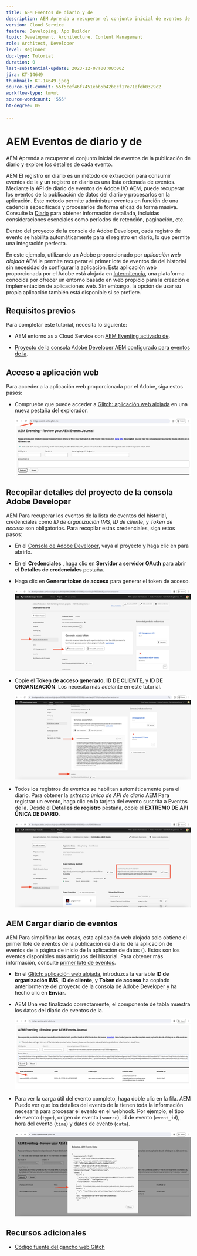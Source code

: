 ```yaml
---
title: AEM Eventos de diario y de
description: AEM Aprenda a recuperar el conjunto inicial de eventos de la publicación de diario y explore los detalles de cada evento.
version: Cloud Service
feature: Developing, App Builder
topic: Development, Architecture, Content Management
role: Architect, Developer
level: Beginner
doc-type: Tutorial
duration: 0
last-substantial-update: 2023-12-07T00:00:00Z
jira: KT-14649
thumbnail: KT-14649.jpeg
source-git-commit: 55f5cef46f7451ebb5b42b8cf17e71efeb0329c2
workflow-type: tm+mt
source-wordcount: '555'
ht-degree: 0%

---
```



# AEM Eventos de diario y de

AEM Aprenda a recuperar el conjunto inicial de eventos de la publicación de diario y explore los detalles de cada evento.

AEM El registro en diario es un método de extracción para consumir eventos de la y un registro en diario es una lista ordenada de eventos. Mediante la API de diario de eventos de Adobe I/O AEM, puede recuperar los eventos de la publicación de datos del diario y procesarlos en la aplicación. Este método permite administrar eventos en función de una cadencia especificada y procesarlos de forma eficaz de forma masiva. Consulte la [Diario](https://developer.adobe.com/events/docs/guides/journaling_intro/) para obtener información detallada, incluidas consideraciones esenciales como períodos de retención, paginación, etc.

Dentro del proyecto de la consola de Adobe Developer, cada registro de evento se habilita automáticamente para el registro en diario, lo que permite una integración perfecta.

En este ejemplo, utilizando un Adobe proporcionado por _aplicación web alojada_ AEM le permite recuperar el primer lote de eventos de del historial sin necesidad de configurar la aplicación. Esta aplicación web proporcionada por el Adobe está alojada en [Intermitencia](https://glitch.com/), una plataforma conocida por ofrecer un entorno basado en web propicio para la creación e implementación de aplicaciones web. Sin embargo, la opción de usar su propia aplicación también está disponible si se prefiere.

## Requisitos previos

Para completar este tutorial, necesita lo siguiente:

- AEM entorno as a Cloud Service con [AEM Eventing activado de](https://developer.adobe.com/experience-cloud/experience-manager-apis/guides/events/#enable-aem-events-on-your-aem-cloud-service-environment).

- [Proyecto de la consola Adobe Developer AEM configurado para eventos de la](https://developer.adobe.com/experience-cloud/experience-manager-apis/guides/events/#how-to-subscribe-to-aem-events-in-the-adobe-developer-console).

## Acceso a aplicación web

Para acceder a la aplicación web proporcionada por el Adobe, siga estos pasos:

- Compruebe que puede acceder a [Glitch: aplicación web alojada](https://indigo-speckle-antler.glitch.me/) en una nueva pestaña del explorador.

  ![Glitch: aplicación web alojada](../assets/examples/journaling/glitch-hosted-web-application.png)

## Recopilar detalles del proyecto de la consola Adobe Developer

AEM Para recuperar los eventos de la lista de eventos del historial, credenciales como _ID de organización IMS_, _ID de cliente_, y _Token de acceso_ son obligatorios. Para recopilar estas credenciales, siga estos pasos:

- En el [Consola de Adobe Developer](https://developer.adobe.com), vaya al proyecto y haga clic en para abrirlo.

- En el **Credenciales** , haga clic en **Servidor a servidor OAuth** para abrir el **Detalles de credenciales** pestaña.

- Haga clic en **Generar token de acceso** para generar el token de acceso.

  ![Generar token de acceso del proyecto de la consola Adobe Developer](../assets/examples/journaling/adobe-developer-console-project-generate-access-token.png)

- Copie el **Token de acceso generado**, **ID DE CLIENTE**, y **ID DE ORGANIZACIÓN**. Los necesita más adelante en este tutorial.

  ![Credenciales de copia de proyecto de la consola Adobe Developer](../assets/examples/journaling/adobe-developer-console-project-copy-credentials.png)

- Todos los registros de eventos se habilitan automáticamente para el diario. Para obtener la _extremo único de API de diario_ AEM Para registrar un evento, haga clic en la tarjeta del evento suscrita a Eventos de la. Desde el **Detalles de registro** pestaña, copie el **EXTREMO DE API ÚNICA DE DIARIO**.

  ![Tarjeta Eventos del proyecto de la consola Adobe Developer](../assets/examples/journaling/adobe-developer-console-project-events-card.png)

## AEM Cargar diario de eventos

AEM Para simplificar las cosas, esta aplicación web alojada solo obtiene el primer lote de eventos de la publicación de diario de la aplicación de eventos de la página de inicio de la aplicación de datos (). Estos son los eventos disponibles más antiguos del historial. Para obtener más información, consulte [primer lote de eventos](https://developer.adobe.com/events/docs/guides/api/journaling_api/#fetching-your-first-batch-of-events-from-the-journal).

- En el [Glitch: aplicación web alojada](https://indigo-speckle-antler.glitch.me/), introduzca la variable **ID de organización IMS**, **ID de cliente**, y **Token de acceso** ha copiado anteriormente del proyecto de la consola de Adobe Developer y ha hecho clic en **Enviar**.

- AEM Una vez finalizado correctamente, el componente de tabla muestra los datos del diario de eventos de la.

  ![AEM Datos de diario de eventos de](../assets/examples/journaling/load-journal.png)

- Para ver la carga útil del evento completo, haga doble clic en la fila. AEM Puede ver que los detalles del evento de la tienen toda la información necesaria para procesar el evento en el webhook. Por ejemplo, el tipo de evento (`type`), origen de evento (`source`), id de evento (`event_id`), hora del evento (`time`) y datos de evento (`data`).

  ![AEM Completar carga útil del evento](../assets/examples/journaling/complete-journal-data.png)

## Recursos adicionales

- [Código fuente del gancho web Glitch](https://glitch.com/edit/#!/indigo-speckle-antler)
